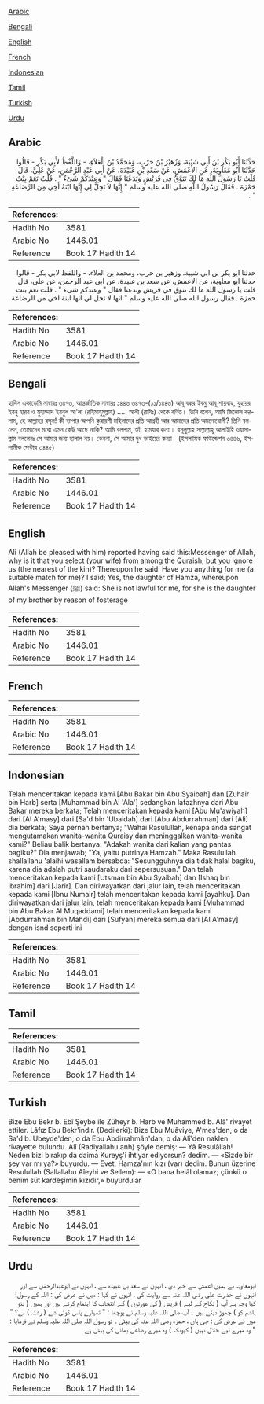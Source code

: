 [Arabic](#arabic)

[Bengali](#bengali)

[English](#english)

[French](#french)

[Indonesian](#indonesian)

[Tamil](#tamil)

[Turkish](#turkish)

[Urdu](#urdu)

## Arabic


<div dir="rtl" lang="ar" style={{fontSize:'larger',backgroundColor:'#f8f9fa',padding:20}}>
حَدَّثَنَا أَبُو بَكْرِ بْنُ أَبِي شَيْبَةَ، وَزُهَيْرُ بْنُ حَرْبٍ، وَمُحَمَّدُ بْنُ الْعَلاَءِ، - وَاللَّفْظُ لأَبِي بَكْرٍ - قَالُوا حَدَّثَنَا أَبُو مُعَاوِيَةَ، عَنِ الأَعْمَشِ، عَنْ سَعْدِ بْنِ عُبَيْدَةَ، عَنْ أَبِي عَبْدِ الرَّحْمَنِ، عَنْ عَلِيٍّ، قَالَ قُلْتُ يَا رَسُولَ اللَّهِ مَا لَكَ تَنَوَّقُ فِي قُرَيْشٍ وَتَدَعُنَا فَقَالَ ‏"‏ وَعِنْدَكُمْ شَىْءٌ ‏"‏ ‏.‏ قُلْتُ نَعَمْ بِنْتُ حَمْزَةَ ‏.‏ فَقَالَ رَسُولُ اللَّهِ صلى الله عليه وسلم ‏"‏ إِنَّهَا لاَ تَحِلُّ لِي إِنَّهَا ابْنَةُ أَخِي مِنَ الرَّضَاعَةِ ‏"‏ ‏.‏
</div>
<div style={{backgroundColor:'#f8f9fa',padding:20, marginBottom: 10}}><table> <thead> <tr> <th>References:</th> <th></th> </tr> </thead> <tbody><tr><td>Hadith No</td><td>3581</td></tr><tr><td>Arabic No</td><td>1446.01</td></tr><tr><td>Reference</td><td>Book 17 Hadith 14</td></tr></tbody></table></div>


<div dir="rtl" lang="ar" style={{fontSize:'larger',backgroundColor:'#f8f9fa',padding:20}}>
حدثنا ابو بكر بن ابي شيبة، وزهير بن حرب، ومحمد بن العلاء، - واللفظ لابي بكر - قالوا حدثنا ابو معاوية، عن الاعمش، عن سعد بن عبيدة، عن ابي عبد الرحمن، عن علي، قال قلت يا رسول الله ما لك تنوق في قريش وتدعنا فقال " وعندكم شىء " . قلت نعم بنت حمزة . فقال رسول الله صلى الله عليه وسلم " انها لا تحل لي انها ابنة اخي من الرضاعة
</div>
<div style={{backgroundColor:'#f8f9fa',padding:20, marginBottom: 10}}><table> <thead> <tr> <th>References:</th> <th></th> </tr> </thead> <tbody><tr><td>Hadith No</td><td>3581</td></tr><tr><td>Arabic No</td><td>1446.01</td></tr><tr><td>Reference</td><td>Book 17 Hadith 14</td></tr></tbody></table></div>

## Bengali


<div dir="ltr" lang="bn" style={{fontSize:'larger',backgroundColor:'#f8f9fa',padding:20}}>
হাদিস একাডেমি নাম্বারঃ ৩৪৭৩, আন্তর্জাতিক নাম্বারঃ ১৪৪৬ ৩৪৭৩-(১১/১৪৪৬) আবূ বকর ইবনু আবূ শায়বাহ, যুহায়র ইবনু হারব ও মুহাম্মাদ ইবনুল আ'লা (রহিমাহুমুল্লাহ) ..... আলী (রাযিঃ) থেকে বর্ণিত। তিনি বলেন, আমি জিজ্ঞেস করলাম, হে আল্লাহর রসূল! কী ব্যাপার আপনি কুরায়শী মহিলাদের প্রতি আগ্রহী আর আমাদের প্রতি অমনোযোগী? তিনি বললেন, তোমাদের মধ্যে এমন কেউ আছে নাকি? আমি বললাম, হ্যাঁ, হামযার কন্যা। রসূলুল্লাহ সাল্লাল্লাহু আলাইহি ওয়াসাল্লাম বললেনঃ সে আমার জন্য হালাল নয়। কেননা, সে আমার দুধ ভাইয়ের কন্যা। (ইসলামিক ফাউন্ডেশন ৩৪৪৬, ইসলামীক সেন্টার ৩৪৪৫)
</div>
<div style={{backgroundColor:'#f8f9fa',padding:20, marginBottom: 10}}><table> <thead> <tr> <th>References:</th> <th></th> </tr> </thead> <tbody><tr><td>Hadith No</td><td>3581</td></tr><tr><td>Arabic No</td><td>1446.01</td></tr><tr><td>Reference</td><td>Book 17 Hadith 14</td></tr></tbody></table></div>

## English


<div dir="ltr" lang="en" style={{fontSize:'larger',backgroundColor:'#f8f9fa',padding:20}}>
Ali (Allah be pleased with him) reported having said this:Messenger of Allah, why is it that you select (your wife) from among the Quraish, but you ignore us (the nearest of the kin)? Thereupon he said: Have you anything for me (a suitable match for me)? I said; Yes, the daughter of Hamza, whereupon Allah's Messenger (ﷺ) said: She is not lawful for me, for she is the daughter of my brother by reason of fosterage
</div>
<div style={{backgroundColor:'#f8f9fa',padding:20, marginBottom: 10}}><table> <thead> <tr> <th>References:</th> <th></th> </tr> </thead> <tbody><tr><td>Hadith No</td><td>3581</td></tr><tr><td>Arabic No</td><td>1446.01</td></tr><tr><td>Reference</td><td>Book 17 Hadith 14</td></tr></tbody></table></div>

## French


<div dir="ltr" lang="fr" style={{fontSize:'larger',backgroundColor:'#f8f9fa',padding:20}}>

</div>
<div style={{backgroundColor:'#f8f9fa',padding:20, marginBottom: 10}}><table> <thead> <tr> <th>References:</th> <th></th> </tr> </thead> <tbody><tr><td>Hadith No</td><td>3581</td></tr><tr><td>Arabic No</td><td>1446.01</td></tr><tr><td>Reference</td><td>Book 17 Hadith 14</td></tr></tbody></table></div>

## Indonesian


<div dir="ltr" lang="id" style={{fontSize:'larger',backgroundColor:'#f8f9fa',padding:20}}>
Telah menceritakan kepada kami [Abu Bakar bin Abu Syaibah] dan [Zuhair bin Harb] serta [Muhammad bin Al 'Ala'] sedangkan lafazhnya dari Abu Bakar mereka berkata; Telah menceritakan kepada kami [Abu Mu'awiyah] dari [Al A'masy] dari [Sa'd bin 'Ubaidah] dari [Abu Abdurrahman] dari [Ali] dia berkata; Saya pernah bertanya; "Wahai Rasulullah, kenapa anda sangat mengutamakan wanita-wanita Quraisy dan meninggalkan wanita-wanita kami?" Beliau balik bertanya: "Adakah wanita dari kalian yang pantas bagiku?" Dia menjawab; "Ya, yaitu putrinya Hamzah." Maka Rasulullah shallallahu 'alaihi wasallam bersabda: "Sesungguhnya dia tidak halal bagiku, karena dia adalah putri saudaraku dari sepersusuan." Dan telah menceritakan kepada kami [Utsman bin Abu Syaibah] dan [Ishaq bin Ibrahim] dari [Jarir]. Dan diriwayatkan dari jalur lain, telah menceritakan kepada kami [Ibnu Numair] telah menceritakan kepada kami [ayahku]. Dan diriwayatkan dari jalur lain, telah menceritakan kepada kami [Muhammad bin Abu Bakar Al Muqaddami] telah menceritakan kepada kami [Abdurrahman bin Mahdi] dari [Sufyan] mereka semua dari [Al A'masy] dengan isnd seperti ini
</div>
<div style={{backgroundColor:'#f8f9fa',padding:20, marginBottom: 10}}><table> <thead> <tr> <th>References:</th> <th></th> </tr> </thead> <tbody><tr><td>Hadith No</td><td>3581</td></tr><tr><td>Arabic No</td><td>1446.01</td></tr><tr><td>Reference</td><td>Book 17 Hadith 14</td></tr></tbody></table></div>

## Tamil


<div dir="ltr" lang="ta" style={{fontSize:'larger',backgroundColor:'#f8f9fa',padding:20}}>

</div>
<div style={{backgroundColor:'#f8f9fa',padding:20, marginBottom: 10}}><table> <thead> <tr> <th>References:</th> <th></th> </tr> </thead> <tbody><tr><td>Hadith No</td><td>3581</td></tr><tr><td>Arabic No</td><td>1446.01</td></tr><tr><td>Reference</td><td>Book 17 Hadith 14</td></tr></tbody></table></div>

## Turkish


<div dir="ltr" lang="tr" style={{fontSize:'larger',backgroundColor:'#f8f9fa',padding:20}}>
Bize Ebu Bekr b. Ebî Şeybe ile Züheyr b. Harb ve Muhammed b. Alâ' rivayet ettiler. Lâfız Ebu Bekr'indir. (Dedilerki): Bize Ebu Muâviye, A'meş'den, o da Sa'd b. Ubeyde'den, o da Ebu Abdirrahmân'dan, o da Alî'den naklen rivayette bulundu. Alî (Radiyallahu anh) şöyle demiş: — Yâ Resulâllah! Neden bizi bırakıp da daima Kureyş'i ihtiyar ediyorsun? dedim. — «Sizde bir şey var mı ya?» buyurdu. — Evet, Hamza'nın kızı (var) dedim. Bunun üzerine Resulullah (Sallallahu Aîeyhi ve Sellem): — «O bana helâl olamaz; çünkü o benim süt kardeşimin kızıdır,» buyurdular
</div>
<div style={{backgroundColor:'#f8f9fa',padding:20, marginBottom: 10}}><table> <thead> <tr> <th>References:</th> <th></th> </tr> </thead> <tbody><tr><td>Hadith No</td><td>3581</td></tr><tr><td>Arabic No</td><td>1446.01</td></tr><tr><td>Reference</td><td>Book 17 Hadith 14</td></tr></tbody></table></div>

## Urdu


<div dir="rtl" lang="ur" style={{fontSize:'larger',backgroundColor:'#f8f9fa',padding:20}}>
ابومعاویہ نے ہمیں اعمش سے خبر دی ، انہوں نے سعد بن عبیدہ سے ، انہوں نے ابوعبدالرحمٰن سے اور انہوں نے حضرت علی رضی اللہ عنہ سے روایت کی ، انہوں نے کہا : میں نے عرض کی : اللہ کے رسول! کیا وجہ ہے آپ ( نکاح کے لیے ) قریش ( کی عورتوں ) کے انتخاب کا اہتمام کرتے ہیں اور ہمیں ( بنو ہاشم کو ) چھوڑ دیتے ہیں ۔ آپ صلی اللہ علیہ وسلم نے پوچھا : " تمہارے پاس کوئی شے ( رشتہ ) ہے؟ " میں نے عرض کی : جی ہاں ، حمزہ رضی اللہ عنہ کی بیٹی ۔ تو رسول اللہ صلی اللہ علیہ وسلم نے فرمایا : " وہ میرے لیے حلال نہیں ( کیونکہ ) وہ میرے رضاعی بھائی کی بیٹی ہے
</div>
<div style={{backgroundColor:'#f8f9fa',padding:20, marginBottom: 10}}><table> <thead> <tr> <th>References:</th> <th></th> </tr> </thead> <tbody><tr><td>Hadith No</td><td>3581</td></tr><tr><td>Arabic No</td><td>1446.01</td></tr><tr><td>Reference</td><td>Book 17 Hadith 14</td></tr></tbody></table></div>